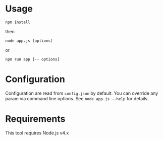 # Usage

`npm install`

then

`node app.js [options]`

or

`npm run app [-- options]`

# Configuration

Configuration are read from `config.json` by default. You can override any param via command line options. See 
`node app.js --help` for details.

# Requirements

This tool requires Node.js v4.x


